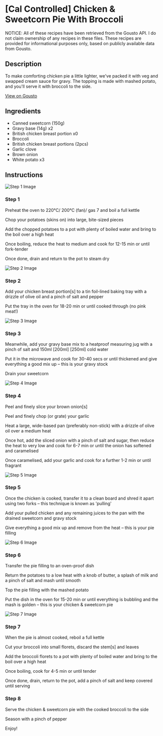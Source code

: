 # [Cal Controlled] Chicken & Sweetcorn Pie With Broccoli

NOTICE: All of these recipes have been retrieved from the Gousto API. I do not claim ownership of any recipes in these files. These recipes are provided for informational purposes only, based on publicly available data from Gousto.

## Description

To make comforting chicken pie a little lighter, we've packed it with veg and swapped cream sauce for gravy. The topping is made with mashed potato, and you'll serve it with broccoli to the side. 

[View on Gousto](https://www.gousto.co.uk/recipes/cookbook/lighter-chicken-leek-sweetcorn-pie)

## Ingredients

- Canned sweetcorn (150g)
- Gravy base (14g) x2
- British chicken breast portion x0
- Broccoli
- British chicken breast portions (2pcs)
- Garlic clove
- Brown onion
- White potato x3

## Instructions

![Step 1 Image](https://production-media.gousto.co.uk/cms/recipe-step-image/Step-1-3-1723723307495-x200.jpg)

### Step 1

Preheat the oven to 220°C/ 200°C (fan)/ gas 7 and boil a full kettle

Chop your potatoes (skins on) into large, bite-sized pieces

Add the chopped potatoes to a pot with plenty of boiled water and bring to the boil over a high heat

Once boiling, reduce the heat to medium and cook for 12-15 min or until fork-tender

Once done, drain and return to the pot to steam dry

![Step 2 Image](https://production-media.gousto.co.uk/cms/recipe-step-image/Step-2-4-1723723312307-x200.jpg)

### Step 2

Add your chicken breast portion[s] to a tin foil-lined baking tray with a drizzle of olive oil and a pinch of salt and pepper

Put the tray in the oven for 18-20 min or until cooked through (no pink meat!)

![Step 3 Image](https://production-media.gousto.co.uk/cms/recipe-step-image/Step-3-5-1723723316508-x200.jpg)

### Step 3

Meanwhile, add your gravy base mix to a heatproof measuring jug with a pinch of salt and 150ml <span class="text-purple">[200ml]</span> <span class="text-danger">[250ml]</span> cold water

Put it in the microwave and cook for 30-40 secs or until thickened and give everything a good mix up – this is your gravy stock

Drain your sweetcorn

![Step 4 Image](https://production-media.gousto.co.uk/cms/recipe-step-image/Step-4-4-1723723321663-x200.jpg)

### Step 4

Peel and finely slice your brown onion[s]

Peel and finely chop (or grate) your garlic

Heat a large, wide-based pan (preferably non-stick) with a drizzle of olive oil over a medium heat

Once hot, add the sliced onion with a pinch of salt and sugar, then reduce the heat to very low and cook for 6-7 min or until the onion has softened and caramelised

Once caramelised, add your garlic and cook for a further 1-2 min or until fragrant

![Step 5 Image](https://production-media.gousto.co.uk/cms/recipe-step-image/Step-5-5-1723723328230-x200.jpg)

### Step 5

Once the chicken is cooked, transfer it to a clean board and shred it apart using two forks – this technique is known as 'pulling'

Add your pulled chicken and any remaining juices to the pan with the drained sweetcorn and gravy stock

Give everything a good mix up and remove from the heat – this is your pie filling

![Step 6 Image](https://production-media.gousto.co.uk/cms/recipe-step-image/Step-6-4-1723723332365-x200.jpg)

### Step 6

Transfer the pie filling to an oven-proof dish

Return the potatoes to a low heat with a knob of butter, a splash of milk and a pinch of salt and mash until smooth

Top the pie filling with the mashed potato

Put the dish in the oven for 15-20 min or until everything is bubbling and the mash is golden – this is your chicken & sweetcorn pie

![Step 7 Image](https://production-media.gousto.co.uk/cms/recipe-step-image/Step-7-3-1723723337289-x200.jpg)

### Step 7

When the pie is almost cooked, reboil a full kettle

Cut your broccoli into small florets, discard the stem[s] and leaves

Add the broccoli florets to a pot with plenty of boiled water and bring to the boil over a high heat

Once boiling, cook for 4-5 min or until tender

Once done, drain, return to the pot, add a pinch of salt and keep covered until serving

### Step 8

Serve the chicken & sweetcorn pie with the cooked broccoli to the side

Season with a pinch of pepper

Enjoy!

